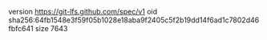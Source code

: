 version https://git-lfs.github.com/spec/v1
oid sha256:64fb1548e3f59f05b1028e18aba9f2405c5f2b19dd14f6ad1c7802d46fbfc641
size 7643
